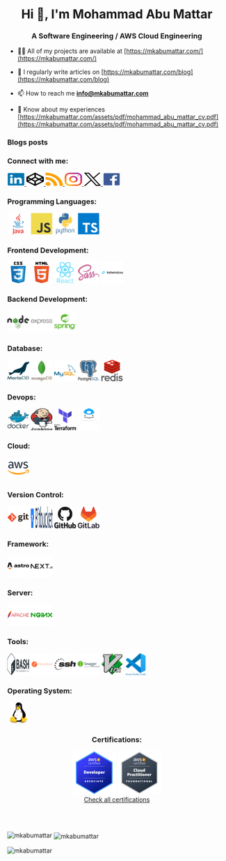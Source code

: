 <h1 align="center">Hi 👋, I'm Mohammad Abu Mattar</h1>
<h3 align="center">A Software Engineering / AWS Cloud Engineering</h3>

- 👨‍💻 All of my projects are available at [https://mkabumattar.com/](https://mkabumattar.com/)

- 📝 I regularly write articles on [https://mkabumattar.com/blog](https://mkabumattar.com/blog)

- 📫 How to reach me **info@mkabumattar.com**

- 📄 Know about my experiences [https://mkabumattar.com/assets/pdf/mohammad_abu_mattar_cv.pdf](https://mkabumattar.com/assets/pdf/mohammad_abu_mattar_cv.pdf)

### Blogs posts

<!-- BLOG-POST-LIST:START -->
<!-- BLOG-POST-LIST:END -->

<h3 align="left">Connect with me:</h3>

<div align="left">
  <a href="https://linkedin.com/in/mkabumattar" target="blank">
    <picture>
      <source media="(prefers-color-scheme: dark)" srcset="./assets/linkedin.svg">
      <img src="./assets/linkedin.svg" alt="mkabumattar" height="30" width="40" />
    </picture>
  </a>
  <a href="https://codepen.io/mkabumattar" target="blank">
    <picture>
      <source media="(prefers-color-scheme: dark)" srcset="./assets/codepen-dark.svg">
      <img src="./assets/codepen.svg" alt="mkabumattar" height="30" width="40" />
    </picture>
  </a>
  <a href="https://mkabumattar.com/rss.xml" target="blank">
    <picture>
      <source media="(prefers-color-scheme: dark)" srcset="./assets/rss.svg">
      <img src="./assets/rss.svg" alt="https://mkabumattar.com/rss.xml" height="30" width="40" />
    </picture>
  </a>
  <a href="https://instagram.com/mkabumattar" target="blank">
    <picture>
      <source media="(prefers-color-scheme: dark)" srcset="./assets/instagram.svg">
      <img src="./assets/instagram.svg" alt="mkabumattar" height="30" width="40" />
    </picture>
  </a>
  <a href="https://twitter.com/mkabumattar" target="blank">
    <picture>
      <source media="(prefers-color-scheme: dark)" srcset="./assets/twitter-dark.svg">
      <img src="./assets/twitter.svg" alt="mkabumattar" height="30" width="40" />
    </picture>
  </a>
  <a href="https://fb.com/mkabumattar" target="blank">
    <picture>
      <source media="(prefers-color-scheme: dark)" srcset="./assets/facebook.svg">
      <img src="./assets/facebook.svg" alt="mkabumattar" height="30" width="40" />
    </picture>
  </a>
</div>

<h3 align="left">Programming Languages:</h3>

<div align="left">
  <picture>
    <source media="(prefers-color-scheme: dark)" srcset="./assets/java.svg">
    <img src="./assets/java.svg" alt="java" width="50" height="50"/>
  </picture>
  <picture>
    <source media="(prefers-color-scheme: dark)" srcset="./assets/javascript.svg">
    <img src="./assets/javascript.svg" alt="javascript" width="50" height="50"/>
  </picture>
  <picture>
    <source media="(prefers-color-scheme: dark)" srcset="./assets/python.svg">
    <img src="./assets/python.svg" alt="python" width="50" height="50"/>
  </picture>
  <picture>
    <source media="(prefers-color-scheme: dark)" srcset="./assets/typescript.svg">
    <img src="./assets/typescript.svg" alt="typescript" width="50" height="50"/>
  </picture>
</div>

<h3 align="left">Frontend Development:</h3>

<div align="left">
  <picture>
    <source media="(prefers-color-scheme: dark)" srcset="./assets/css3-dark.svg">
    <img src="./assets/css3.svg" alt="css3" width="50" height="50"/>
  </picture>
  <picture>
    <source media="(prefers-color-scheme: dark)" srcset="./assets/html5-dark.svg">
    <img src="./assets/html5.svg" alt="html5" width="50" height="50"/>
  </picture>
  <picture>
    <source media="(prefers-color-scheme: dark)" srcset="./assets/react.svg">
    <img src="./assets/react.svg" alt="react" width="50" height="50"/>
  </picture>
  <picture>
    <source media="(prefers-color-scheme: dark)" srcset="./assets/sass.svg">
    <img src="./assets/sass.svg" alt="sass" width="50" height="50"/>
  </picture>
  <picture>
    <source media="(prefers-color-scheme: dark)" srcset="./assets/tailwindcss-dark.svg">
    <img src="./assets/tailwindcss.svg" alt="tailwindcss" width="50" height="50"/>
  </picture>
</div>

<h3 align="left">Backend Development:</h3>

<div align="left">
  <img src="./assets/nodejs.svg" alt="nodejs" width="50" height="50"/>
  <img src="./assets/express.svg" alt="express" width="50" height="50"/>
  <img src="./assets/spring.svg" alt="spring" width="50" height="50"/>
</div>

<h3 align="left">Database:</h3>

<div align="left">
  <img src="./assets/mariadb.svg" alt="mariadb" width="50" height="50"/>
  <img src="./assets/mongodb.svg" alt="mongodb" width="50" height="50"/>
  <img src="./assets/mysql.svg" alt="mysql" width="50" height="50"/>
  <img src="./assets/postgresql.svg" alt="postgresql" width="50" height="50"/>
  <img src="./assets/redis.svg" alt="redis" width="50" height="50"/>
</div>

<h3 align="left">Devops:</h3>

<div align="left">
  <img src="./assets/docker.svg" alt="docker" width="50" height="50"/>
  <img src="./assets/jenkins.svg" alt="jenkins" width="50" height="50"/>
  <img src="./assets/terraform.svg" alt="terraform" width="50" height="50"/>
  <img src="./assets/terragrunt.svg" alt="terragrunt" width="50" height="50"/>
</div>

<h3 align="left">Cloud:</h3>

<div align="left">
  <img src="./assets/aws.svg" alt="aws" width="50" height="50"/>
</div>

<h3 align="left">Version Control:</h3>

<div align="left">
  <img src="./assets/git.svg" alt="git" width="50" height="50"/>
  <img src="./assets/bitbucket.svg" alt="bitbucket" width="50" height="50"/>
  <img src="./assets/github.svg" alt="github" width="50" height="50"/>
  <img src="./assets/gitlab.svg" alt="gitlab" width="50" height="50"/>
</div>

<h3 align="left">Framework:</h3>

<div align="left">
  <img src="./assets/astro.svg" alt="nextjs" width="50" height="50"/>
  <img src="./assets/nextjs.svg" alt="nextjs" width="50" height="50"/>
</div>

<h3 align="left">Server:</h3>

<div align="left">
  <img src="./assets/apache.svg" alt="apache" width="50" height="50"/>
  <img src="./assets/nginx.svg" alt="nginx" width="50" height="50"/>
</div>

<h3 align="left">Tools:</h3>

<div align="left">
  <img src="./assets/bash.svg" alt="bash" width="50" height="50"/>
  <img src="./assets/postman.svg" alt="bash" width="50" height="50"/>
  <img src="./assets/ssh.svg" alt="bash" width="50" height="50"/>
  <img src="./assets/swagger.svg" alt="bash" width="50" height="50"/>
  <img src="./assets/vim.svg" alt="bash" width="50" height="50"/>
  <img src="./assets/vscode.svg" alt="bash" width="50" height="50"/>
</div>

<h3 align="left">Operating System:</h3>

<div align="left">
  <img src="./assets/linux.svg" alt="linux" width="50" height="50"/>
</div>

<div align="center">
  <h3>Certifications:</h3>

  <img src="./assets/aws-certified-developer-associate.png" width="100" height="100"/>
  <img src="./assets/aws-certified-cloud-practitioner.png" width="100" height="100"/>

</div>

<div align="center">
  <a href="https://www.credly.com/users/mkabumattar/badges" target="_blank">
    Check all certifications
  </a>
</div>

<br />
<br />
<br />

<p><img align="left" src="https://github-readme-stats.vercel.app/api/top-langs?username=mkabumattar&show_icons=true&locale=en&layout=compact" alt="mkabumattar" /></p>

<p>&nbsp;<img align="center" src="https://github-readme-stats.vercel.app/api?username=mkabumattar&show_icons=true&locale=en" alt="mkabumattar" /></p>

<p><img align="center" src="https://github-readme-streak-stats.herokuapp.com/?user=mkabumattar&" alt="mkabumattar" /></p>
